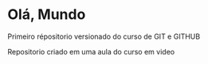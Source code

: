 # Olá, Mundo
 Primeiro répositorio versionado do curso de GIT e GITHUB

 Repositorio criado em uma aula do curso em video